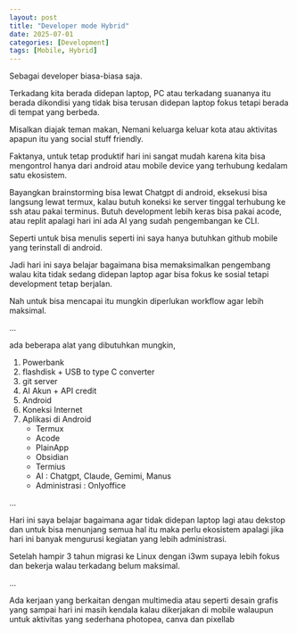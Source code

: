```yaml
---
layout: post
title: "Developer mode Hybrid"
date: 2025-07-01
categories: [Development]
tags: [Mobile, Hybrid]
---
```


Sebagai developer biasa-biasa saja.

Terkadang kita berada didepan laptop, PC atau terkadang suananya itu berada dikondisi yang tidak bisa terusan didepan laptop fokus tetapi berada di tempat yang berbeda.

Misalkan diajak teman makan, Nemani keluarga keluar kota atau aktivitas apapun itu yang social stuff friendly.

Faktanya, untuk tetap produktif hari ini sangat mudah karena kita bisa mengontrol hanya dari android atau mobile device yang terhubung kedalam satu ekosistem.

Bayangkan brainstorming bisa lewat Chatgpt di android, eksekusi bisa langsung lewat termux, kalau butuh koneksi ke server tinggal terhubung ke ssh atau pakai terminus. Butuh development lebih keras bisa pakai acode, atau replit apalagi hari ini ada AI yang sudah pengembangan ke CLI.

Seperti untuk bisa menulis seperti ini saya hanya butuhkan github mobile yang terinstall di android.

Jadi hari ini saya belajar bagaimana bisa memaksimalkan pengembang walau kita tidak sedang didepan laptop agar bisa fokus ke sosial tetapi development tetap berjalan.

Nah untuk bisa mencapai itu mungkin diperlukan workflow agar lebih maksimal.

...


ada beberapa alat yang dibutuhkan mungkin,
1. Powerbank
2. flashdisk + USB to type C converter
3. git server
4. AI Akun + API credit
5. Android 
6. Koneksi Internet 
7. Aplikasi di Android
   - Termux
   - Acode
   - PlainApp
   - Obsidian 
   - Termius 
   - AI : Chatgpt, Claude, Gemimi, Manus
   - Administrasi : Onlyoffice


...

Hari ini saya belajar bagaimana agar tidak didepan laptop lagi atau dekstop dan untuk bisa menunjang semua hal itu maka perlu ekosistem apalagi jika hari ini banyak mengurusi kegiatan yang lebih administrasi.

Setelah hampir 3 tahun migrasi ke Linux dengan i3wm supaya lebih fokus dan bekerja walau terkadang belum maksimal.

...

Ada kerjaan yang berkaitan dengan multimedia atau seperti desain grafis yang sampai hari ini masih kendala kalau dikerjakan di mobile walaupun untuk aktivitas yang sederhana photopea, canva dan pixellab
